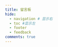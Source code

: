 ```yaml
---
title: 留言板
hide:
  - navigation # 显示右
  - toc #显示左
  - footer
  - feedback
comments: true
---
```


<script src="https://giscus.app/client.js"
        data-repo="Wcowin/Wcowin.github.io"
        data-repo-id="R_kgDOIQ3gUQ"
        data-category="General"
        data-category-id="DIC_kwDOIQ3gUc4CTHCj"
        data-mapping="pathname"
        data-strict="0"
        data-reactions-enabled="1"
        data-emit-metadata="0"
        data-input-position="bottom"
        data-theme="preferred_color_scheme"
        data-lang="zh-CN"
        crossorigin="anonymous"
        async>
</script>